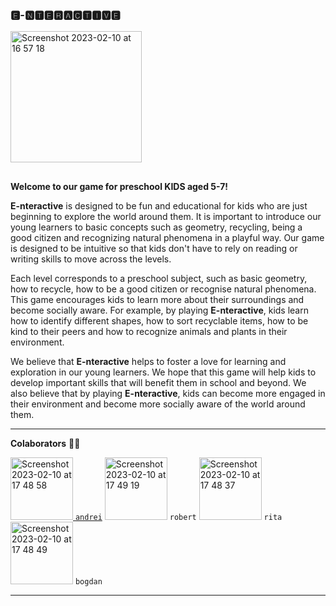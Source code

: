 ### 🅴-🅽🆃🅴🆁🅰🅲🆃🅸🆅🅴 
<img width="210" alt="Screenshot 2023-02-10 at 16 57 18" src="https://user-images.githubusercontent.com/64041947/218123312-0612964e-3ffb-4ebb-959b-a9f8923e0207.png">

## 
**Welcome to our game for preschool KIDS aged 5-7!**

**E-nteractive** is designed to be fun and educational for kids who are just beginning to explore the world around them. It is important to introduce our young learners to basic concepts such as geometry, recycling, being a good citizen and recognizing natural phenomena in a playful way. Our game is designed to be intuitive so that kids don't have to rely on reading or writing skills to move across the levels.

Each level corresponds to a preschool subject, such as basic geometry, how to recycle, how to be a good citizen or recognise natural phenomena. This game encourages kids to learn more about their surroundings and become socially aware. For example, by playing **E-nteractive**, kids learn how to identify different shapes, how to sort recyclable items, how to be kind to their peers and how to recognize animals and plants in their environment.

We believe that **E-nteractive** helps to foster a love for learning and exploration in our young learners. We hope that this game will help kids to develop important skills that will benefit them in school and beyond. We also believe that by playing **E-nteractive**, kids can become more engaged in their environment and become more socially aware of the world around them.

***


**Colaborators** :man_technologist:

<a href="https://github.com/Andrei2738"><img width="100" alt="Screenshot 2023-02-10 at 17 48 58" src="https://user-images.githubusercontent.com/64041947/218135335-e22991a1-77c6-42b2-878c-724eff899c56.png"> `andrei`</a> <img width="100" alt="Screenshot 2023-02-10 at 17 49 19" src="https://user-images.githubusercontent.com/64041947/218135479-1bd7b190-ae99-4e96-9c0e-a9214facb001.png"> `robert` <img width="100" alt="Screenshot 2023-02-10 at 17 48 37" src="https://user-images.githubusercontent.com/64041947/218135605-3359afb4-c712-443d-8ec6-8582d369690d.png"> `rita` 
<img width="100" alt="Screenshot 2023-02-10 at 17 48 49" src="https://user-images.githubusercontent.com/64041947/218136227-bdac4472-b2c7-49c8-93ec-1a3fac853f66.png"> `bogdan`
***

